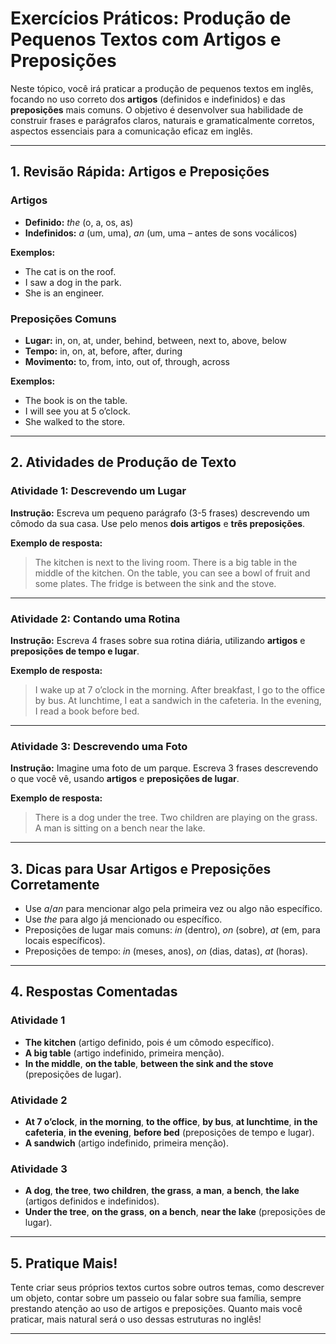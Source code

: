 
# Exercícios Práticos: Produção de Pequenos Textos com Artigos e Preposições

Neste tópico, você irá praticar a produção de pequenos textos em inglês, focando no uso correto dos **artigos** (definidos e indefinidos) e das **preposições** mais comuns. O objetivo é desenvolver sua habilidade de construir frases e parágrafos claros, naturais e gramaticalmente corretos, aspectos essenciais para a comunicação eficaz em inglês.

---

## 1. Revisão Rápida: Artigos e Preposições

### Artigos

- **Definido:** *the* (o, a, os, as)
- **Indefinidos:** *a* (um, uma), *an* (um, uma – antes de sons vocálicos)

**Exemplos:**
- The cat is on the roof.
- I saw a dog in the park.
- She is an engineer.

### Preposições Comuns

- **Lugar:** in, on, at, under, behind, between, next to, above, below
- **Tempo:** in, on, at, before, after, during
- **Movimento:** to, from, into, out of, through, across

**Exemplos:**
- The book is on the table.
- I will see you at 5 o’clock.
- She walked to the store.

---

## 2. Atividades de Produção de Texto

### Atividade 1: Descrevendo um Lugar

**Instrução:** Escreva um pequeno parágrafo (3-5 frases) descrevendo um cômodo da sua casa. Use pelo menos **dois artigos** e **três preposições**.

**Exemplo de resposta:**

> The kitchen is next to the living room. There is a big table in the middle of the kitchen. On the table, you can see a bowl of fruit and some plates. The fridge is between the sink and the stove.

---

### Atividade 2: Contando uma Rotina

**Instrução:** Escreva 4 frases sobre sua rotina diária, utilizando **artigos** e **preposições de tempo e lugar**.

**Exemplo de resposta:**

> I wake up at 7 o’clock in the morning. After breakfast, I go to the office by bus. At lunchtime, I eat a sandwich in the cafeteria. In the evening, I read a book before bed.

---

### Atividade 3: Descrevendo uma Foto

**Instrução:** Imagine uma foto de um parque. Escreva 3 frases descrevendo o que você vê, usando **artigos** e **preposições de lugar**.

**Exemplo de resposta:**

> There is a dog under the tree. Two children are playing on the grass. A man is sitting on a bench near the lake.

---

## 3. Dicas para Usar Artigos e Preposições Corretamente

- Use *a*/*an* para mencionar algo pela primeira vez ou algo não específico.
- Use *the* para algo já mencionado ou específico.
- Preposições de lugar mais comuns: *in* (dentro), *on* (sobre), *at* (em, para locais específicos).
- Preposições de tempo: *in* (meses, anos), *on* (dias, datas), *at* (horas).

---

## 4. Respostas Comentadas

### Atividade 1

- **The kitchen** (artigo definido, pois é um cômodo específico).
- **A big table** (artigo indefinido, primeira menção).
- **In the middle**, **on the table**, **between the sink and the stove** (preposições de lugar).

### Atividade 2

- **At 7 o’clock**, **in the morning**, **to the office**, **by bus**, **at lunchtime**, **in the cafeteria**, **in the evening**, **before bed** (preposições de tempo e lugar).
- **A sandwich** (artigo indefinido, primeira menção).

### Atividade 3

- **A dog**, **the tree**, **two children**, **the grass**, **a man**, **a bench**, **the lake** (artigos definidos e indefinidos).
- **Under the tree**, **on the grass**, **on a bench**, **near the lake** (preposições de lugar).

---

## 5. Pratique Mais!

Tente criar seus próprios textos curtos sobre outros temas, como descrever um objeto, contar sobre um passeio ou falar sobre sua família, sempre prestando atenção ao uso de artigos e preposições. Quanto mais você praticar, mais natural será o uso dessas estruturas no inglês!

---
```
